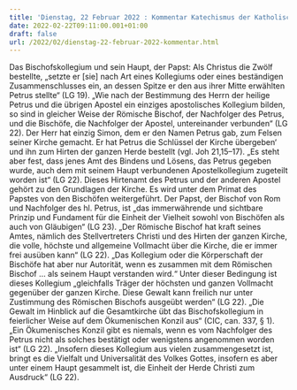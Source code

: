 ```yaml
---
title: 'Dienstag, 22 Februar 2022 : Kommentar Katechismus der Katholischen Kirche'
date: 2022-02-22T09:11:00.001+01:00
draft: false
url: /2022/02/dienstag-22-februar-2022-kommentar.html
---
```


Das Bischofskollegium und sein Haupt, der Papst: Als Christus die Zwölf bestellte, „setzte er \[sie\] nach Art eines Kollegiums oder eines beständigen Zusammenschlusses ein, an dessen Spitze er den aus ihrer Mitte erwählten Petrus stellte“ (LG 19). „Wie nach der Bestimmung des Herrn der heilige Petrus und die übrigen Apostel ein einziges apostolisches Kollegium bilden, so sind in gleicher Weise der Römische Bischof, der Nachfolger des Petrus, und die Bischöfe, die Nachfolger der Apostel, untereinander verbunden“ (LG 22). Der Herr hat einzig Simon, dem er den Namen Petrus gab, zum Felsen seiner Kirche gemacht. Er hat Petrus die Schlüssel der Kirche übergeben‘ und ihn zum Hirten der ganzen Herde bestellt (vgl. Joh 21,15–17). „Es steht aber fest, dass jenes Amt des Bindens und Lösens, das Petrus gegeben wurde, auch dem mit seinem Haupt verbundenen Apostelkollegium zugeteilt worden ist“ (LG 22). Dieses Hirtenamt des Petrus und der anderen Apostel gehört zu den Grundlagen der Kirche. Es wird unter dem Primat des Papstes von den Bischöfen weitergeführt. Der Papst, der Bischof von Rom und Nachfolger des hl. Petrus, ist „das immerwährende und sichtbare Prinzip und Fundament für die Einheit der Vielheit sowohl von Bischöfen als auch von Gläubigen“ (LG 23). „Der Römische Bischof hat kraft seines Amtes, nämlich des Stellvertreters Christi und des Hirten der ganzen Kirche, die volle, höchste und allgemeine Vollmacht über die Kirche, die er immer frei ausüben kann“ (LG 22). „Das Kollegium oder die Körperschaft der Bischöfe hat aber nur Autorität, wenn es zusammen mit dem Römischen Bischof … als seinem Haupt verstanden wird.“ Unter dieser Bedingung ist dieses Kollegium „gleichfalls Träger der höchsten und ganzen Vollmacht gegenüber der ganzen Kirche. Diese Gewalt kann freilich nur unter Zustimmung des Römischen Bischofs ausgeübt werden“ (LG 22). „Die Gewalt im Hinblick auf die Gesamtkirche übt das Bischofskollegium in feierlicher Weise auf dem Ökumenischen Konzil aus“ (CIC, can. 337, § 1). „Ein Ökumenisches Konzil gibt es niemals, wenn es vom Nachfolger des Petrus nicht als solches bestätigt oder wenigstens angenommen worden ist“ (LG 22). „Insofern dieses Kollegium aus vielen zusammengesetzt ist, bringt es die Vielfalt und Universalität des Volkes Gottes, insofern es aber unter einem Haupt gesammelt ist, die Einheit der Herde Christi zum Ausdruck“ (LG 22).